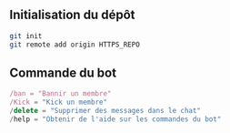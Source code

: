 

## Initialisation du dépôt

```bash
git init
git remote add origin HTTPS_REPO
```

## Commande du bot
```js
/ban = "Bannir un membre"
/Kick = "Kick un membre"
/delete = "Supprimer des messages dans le chat"
/help = "Obtenir de l'aide sur les commandes du bot"
```